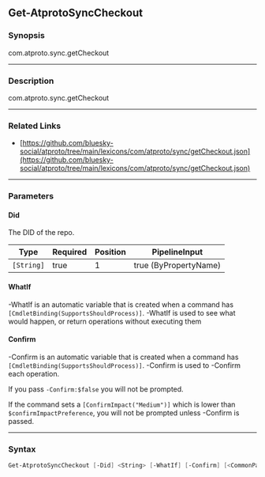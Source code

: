 Get-AtprotoSyncCheckout
-----------------------




### Synopsis
com.atproto.sync.getCheckout



---


### Description

com.atproto.sync.getCheckout



---


### Related Links
* [https://github.com/bluesky-social/atproto/tree/main/lexicons/com/atproto/sync/getCheckout.json](https://github.com/bluesky-social/atproto/tree/main/lexicons/com/atproto/sync/getCheckout.json)





---


### Parameters
#### **Did**

The DID of the repo.






|Type      |Required|Position|PipelineInput        |
|----------|--------|--------|---------------------|
|`[String]`|true    |1       |true (ByPropertyName)|



#### **WhatIf**
-WhatIf is an automatic variable that is created when a command has ```[CmdletBinding(SupportsShouldProcess)]```.
-WhatIf is used to see what would happen, or return operations without executing them
#### **Confirm**
-Confirm is an automatic variable that is created when a command has ```[CmdletBinding(SupportsShouldProcess)]```.
-Confirm is used to -Confirm each operation.

If you pass ```-Confirm:$false``` you will not be prompted.


If the command sets a ```[ConfirmImpact("Medium")]``` which is lower than ```$confirmImpactPreference```, you will not be prompted unless -Confirm is passed.



---


### Syntax
```PowerShell
Get-AtprotoSyncCheckout [-Did] <String> [-WhatIf] [-Confirm] [<CommonParameters>]
```
